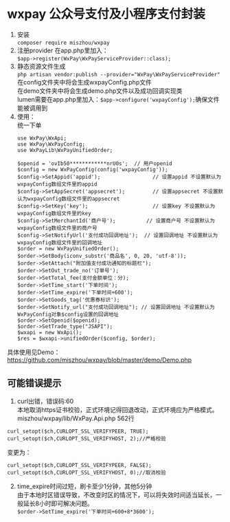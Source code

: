 ﻿# wxpay 公众号支付及小程序支付封装  
1. 安装  
`composer require miszhou/wxpay`
2. 注册provider 在app.php里加入：  
`$app->register(WxPay\WxPayServiceProvider::class);`  
3. 静态资源文件生成  
`php artisan vendor:publish --provider="WxPay\WxPayServiceProvider"`  
在config文件夹中将会生成wxpayConfig.php文件  
在demo文件夹中将会生成demo.php文件以及成功回调实现类  
lumen需要在app.php里加入：`$app->configure('wxpayConfig');`确保文件能被调用到  
4. 使用：  
	统一下单  
	```
	use WxPay\WxApi;
	use WxPay\WxPayConfig;
	use WxPayLib\WxPayUnifiedOrder;

	$openid = 'ovIb50************nrU0s';  // 用户openid
	$config = new WxPayConfig(config('wxpayConfig'));
	$config->SetAppid('appid');					// 设置appid 不设置默认为wxpayConfig数组文件里的appid
	$config->SetAppSecret('appsecret'); 		// 设置appsecret 不设置默认为wxpayConfig数组文件里的appsecret
	$config->SetKey('key'); 					// 设置key 不设置默认为wxpayConfig数组文件里的key
	$config->SetMerchantId('商户号'); 			// 设置商户号 不设置默认为wxpayConfig数组文件里的商户号
	$config->SetNotifyUrl('支付成功回调地址'); 	// 设置回调地址 不设置默认为wxpayConfig数组文件里的回调地址
	$order = new WxPayUnifiedOrder();
	$order->SetBody(iconv_substr('商品名', 0, 20, 'utf-8'));
	$order->SetAttach("附加值支付成功通知的标题栏");
	$order->SetOut_trade_no('订单号');
	$order->SetTotal_fee(支付金额单位：分);
	$order->SetTime_start('下单时间');
	$order->SetTime_expire('下单时间+600');
	$order->SetGoods_tag('优惠券标识');
	$order->SetNotify_url("支付成功回调地址"); // 设置回调地址 不设置默认为WxPayConfig对象$config设置的回调地址
	$order->SetOpenid($openid);
	$order->SetTrade_type("JSAPI");
	$wxapi = new WxApi();
	$res = $wxapi->unifiedOrder($config, $order);
    ```
具体使用见Demo：https://github.com/miszhou/wxpay/blob/master/demo/Demo.php  
## 可能错误提示  
1. curl出错，错误码:60  
本地取消https证书校验，正式环境记得回退改动，正式环境应为严格模式。  
miszhou/wxpay/lib/WxPay.Api.php 562行  
```
curl_setopt($ch,CURLOPT_SSL_VERIFYPEER, TRUE);
curl_setopt($ch,CURLOPT_SSL_VERIFYHOST, 2);//严格校验
```
变更为：  
```
curl_setopt($ch,CURLOPT_SSL_VERIFYPEER, FALSE);  
curl_setopt($ch,CURLOPT_SSL_VERIFYHOST, 0);//取消校验
```
2. time_expire时间过短，刷卡至少1分钟，其他5分钟  
由于本地时区错误导致，不改变时区的情况下，可以将失效时间适当延长，一般延长8小时即可解决问题。  
`$order->SetTime_expire('下单时间+600+8*3600');`
